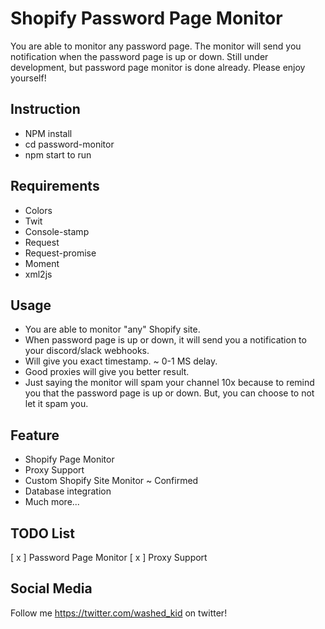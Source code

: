 # Shopify Password Page Monitor

You are able to monitor any password page. The monitor will send you notification when the password page is up or down.
Still under development, but password page monitor is done already. Please enjoy yourself!

## Instruction

- NPM install
- cd password-monitor
- npm start to run

## Requirements

- Colors
- Twit
- Console-stamp
- Request
- Request-promise
- Moment
- xml2js

## Usage

- You are able to monitor "any" Shopify site.
- When password page is up or down, it will send you a notification to your discord/slack webhooks.
- Will give you exact timestamp. ~ 0-1 MS delay.
- Good proxies will give you better result.
- Just saying the monitor will spam your channel 10x because to remind you that the password page is up or down. But, you can choose to not let it spam you.

## Feature

- Shopify Page Monitor
- Proxy Support
- Custom Shopify Site Monitor ~ Confirmed
- Database integration
- Much more...

## TODO List

[ x ] Password Page Monitor 
[ x ] Proxy Support

## Social Media

Follow me https://twitter.com/washed_kid on twitter!
